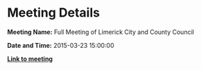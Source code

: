 # Meeting Details

**Meeting Name:** Full Meeting of Limerick City and County Council

**Date and Time:** 2015-03-23 15:00:00

**<a href="https://www.limerick.ie/council/whats-on/full-meeting-limerick-city-and-county-council-10" target="_blank">Link to meeting</a>**
